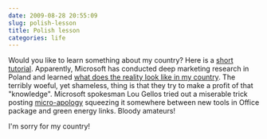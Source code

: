 ```yaml
---
date: 2009-08-28 20:55:09
slug: polish-lesson
title: Polish lesson
categories: life
---
```


Would you like to learn something about my country? Here is a [short tutorial](http://news.cnet.com/8301-13860_3-10317763-56.html?tag=mncol;title). Apparently, Microsoft has conducted deep marketing research in Poland and learned [what does the reality look like in my country](http://www.europeancourier.org/RacismEurope_07_03_06.htm). The terribly woeful, yet shameless, thing is that they try to make a profit of that "knowledge". Microsoft spokesman Lou Gellos tried out a miserable trick posting [micro-apology](http://twitter.com/Microsoft/status/3546312485) squeezing it somewhere between new tools in Office package and green energy links. Bloody amateurs!





I'm sorry for my country!
